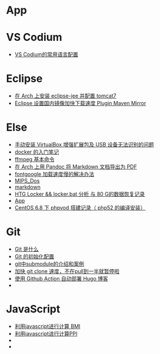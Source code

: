 # App
# VS Codium

- [VS Codium的常用语言配置](/code/app/VSCodiumConfigure.md)

# Eclipse

- [在 Arch 上安装 eclipse-jee 并配置 tomcat7](/code/app/eclipse.md)
- [Eclipse 设置国内镜像加快下载速度 Plugin Maven Mirror](/code/app/eclipse-mirror.md)

# Else

- [手动安装 VirtualBox 增强扩展包及 USB 设备无法识别的问题](/code/app/vbExtendFail.md)
- [docker 的入门笔记](/code/app/docker.md)
- [ffmpeg 基本命令](/code/app/ffmpeg.md)
- [在 Arch 上用 Pandoc 将 Markdown 文档导出为 PDF](/code/app/pandoc.md)
- [fontgoogle 加载速度慢的解决办法](/code/app/fontgoogle.md)
- [MIPS_Dos](/code/app/MIPS_Dos.md)
- [markdown](/code/app/markdown.md)
- [HTG Locker && locker.bat 分析 与 80 G的数据恢复记录](/code/app/htglocker.md)
- [App](/code/app/app.md)
- [CentOS 6.8 下 phpvod 搭建记录（ php52 的编译安装）](/code/app/phpvod.md)


# Git

- [Git 是什么](/code/git/WhatsGit.md)
- [Git 的初始化配置](/code/git/GitConfigUsage.md)
- [git中submodule的介绍和案例](/code/git/GitSubmodule.md)
- [加快 git clone 速度，不在pull到一半就暂停啦](/code/git/GitCloneSlowFix.md)
- [使用 Github Action 自动部署 Hugo 博客](/code/git/github_action.md)
- [](/code/git/.md)

# JavaScript

- [利用javascript进行计算 BMI](/code/js/JsDemoBmi.md)
- [利用javascript进行计算PPI](/code/js/JsDemoPpi.md)
- [](/code/js/.md)
- [](/code/js/.md)